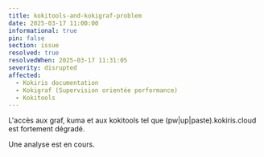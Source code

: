 ```yaml
---
title: kokitools-and-kokigraf-problem
date: 2025-03-17 11:00:00
informational: true
pin: false
section: issue
resolved: true
resolvedWhen: 2025-03-17 11:31:05
severity: disrupted
affected:
  - Kokiris documentation 
  - Kokigraf (Supervision orientée performance)
  - Kokitools
---
```


L'accès aux graf, kuma et aux kokitools tel que (pw|up|paste).kokiris.cloud est fortement dégradé.

Une analyse est en cours.
